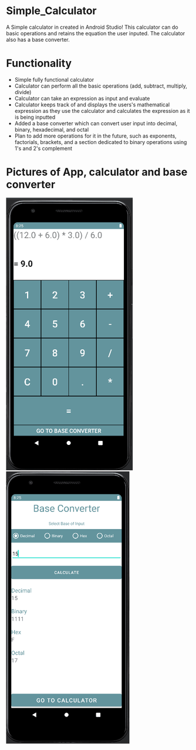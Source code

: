 # Simple_Calculator
A Simple calculator in created in Android Studio! 
This calculator can do basic operations and retains the equation the user inputed. 
The calculator also has a base converter. 

# Functionality
- Simple fully functional calculator
- Calculator can perform all the basic operations (add, subtract, multiply, divide)
- Calculator can take an expression as input and evaluate
- Calculator keeps track of and displays the users's mathematical expression as they use the calculator and calculates the expression as it is being inputted
- Added a base converter which can convert user input into decimal, binary, hexadecimal, and octal
- Plan to add more operations for it in the future, such as exponents, factorials, brackets, and a section dedicated to binary operations using 1's and 2's complement
 
# Pictures of App, calculator and base converter 
 ![Calculator](app/src/main/res/drawable-v24/calculator1.png)  ![Base Converter](app/src/main/res/drawable-v24/calculator2.png)
